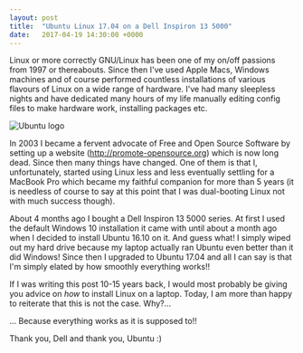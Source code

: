 ```yaml
---
layout: post
title:  "Ubuntu Linux 17.04 on a Dell Inspiron 13 5000"
date:   2017-04-19 14:30:00 +0000
---
```


Linux or more correctly GNU/Linux has been one of my on/off passions from 1997 or thereabouts. Since then I've used Apple Macs, Windows machines 
and of course performed countless installations of various flavours of Linux on a wide range of hardware. I've had many sleepless nights and have 
dedicated many hours of my life manually editing config files to make hardware work, installing packages etc.

<p class="img"><img src="https://pgalatis.github.io/images/ubuntu.png" title="Ubuntu logo"></p>

<!--more-->

In 2003 I became a fervent advocate of Free and Open Source Software by setting up a website (http://promote-opensource.org) which is now long dead. 
Since then many things have changed. One of them is that I, unfortunately, started using Linux less and less eventually settling 
for a MacBook Pro which became my faithful companion for more than 5 years (it is needless of course to say at this point that I was 
dual-booting Linux not with much success though). 

About 4 months ago I bought a Dell Inspiron 13 5000 series. At first I used the 
default Windows 10 installation it came with until about a month ago when I decided to install Ubuntu 16.10 on it. And guess what! I simply 
wiped out my hard drive because my laptop actually ran Ubuntu even better than it did Windows! Since then I upgraded to Ubuntu 17.04 
and all I can say is that I'm simply elated by how smoothly everything works!!

If I was writing this post 10-15 years back, I would most probably be giving you advice on *how* to install Linux on a laptop. Today, I am more than 
happy to reiterate that this is not the case. Why?...  

... Because everything works as it is supposed to!!

Thank you, Dell and thank you, Ubuntu :)

